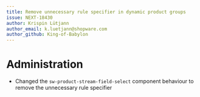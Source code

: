 ```yaml
---
title: Remove unnecessary rule specifier in dynamic product groups
issue: NEXT-18430
author: Krispin Lütjann
author_email: k.luetjann@shopware.com
author_github: King-of-Babylon
---
```

# Administration
* Changed the `sw-product-stream-field-select` component behaviour to remove the unnecessary rule specifier
